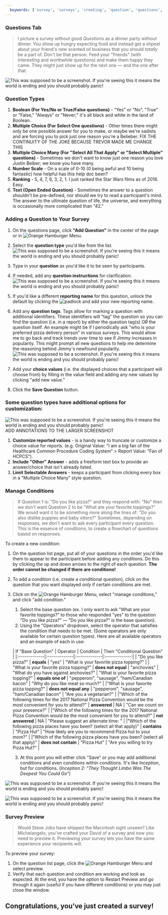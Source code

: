 ```yaml
---
  keywords: ['survey', 'surveys', 'creating', 'question', 'questions', 'boolean', 'multiple choice', 'multiple choice many', 'ranking', 'text', 'nps', 'number scale', 'color', 'condition', 'conditions', 'translation', 'translations', 'choices']
---
```


### Questions Tab

>I picture a survey without good *Questions* as a dinner party without dinner. You show up hungry expecting food and instead get a shpeel about your friend's new scented oil business that you should *totally* be a part of. Don't be that person. Feed your "friends" (with interesting and worthwhile questions) and make them happy they came. They might just show up for the next one — and the one after that. 

![This was supposed to be a screenshot. If you're seeing this it means the world is ending and you should probably panic!](https://s3.amazonaws.com/peer60_organizations/documentation+tbd/survey_questions/Main+Questions+Page.png "This will be a screenshot of the Questions section with annotation of each section. Timer, Add Question, Hamburger Bar, Questions, Reorder Questions, Update Questions order - Main Questions Page WE NEED TO ADD A CONDITION ICON WITH DESCRIPTION")

### Question Types

1. **Boolean (For Yes/No or True/False questions)** - "Yes" or "No", "True" or "False," "Always" or "Never;" it's all black and white in the land of Boolean.
2. **Multiple Choice (For Select One questions)** - Other times there might only be one possible answer for you to make, or maybe we're sadists and are forcing you to pick just one reason you're a Belieber.  FIX THE CONTINUITY OF THE JOKE BECAUSE TREVOR MADE ME CHANGE THIS
3. **Multiple Choice Many (For "Select All That Apply" or "Select Multiple" questions)** - Sometimes we don't want to know just one reason you love Justin Beiber; we know you have many.
4. **Number Scale** - On a scale of 0-10 (0 being awful and 10 being fantastic) how helpful has this help doc been?
5. **Ranking** - 5, 4, 7, 6, 3, 2, 1. I just ranked the Star Wars films as of 2016. Easy. 
6. **Text (Open Ended Question)** - Sometimes the answer to a question shouldn't be pre-defined, nor should we try to read a participant's mind. The answer to the ultimate question of life, the universe, and everything is occasionally more complicated than "42."

### Adding a Question to Your Survey



1. On the questions page, click **"Add Question"** in the center of the page or in ![Orange Hamburger Menu](https://s3.amazonaws.com/peer60_organizations/documentation+tbd/Icons/Orange+Hamburger.png).
2. Select the **question type** you'd like from the list.
![This was supposed to be a screenshot. If you're seeing this it means the world is ending and you should probably panic!](https://s3.amazonaws.com/peer60_organizations/documentation+tbd/survey_questions/mc+question+7+and+8-01.png)

3. Type in your **question** as you'd like it to be seen by participants.
4. If needed, add any **question instructions** for clarification.
![This was supposed to be a screenshot. If you're seeing this it means the world is ending and you should probably panic!](https://s3.amazonaws.com/peer60_organizations/documentation+tbd/survey_questions/mc+question+5+and+6-01.png)

5. If you'd like a different **reporting name** for this question, unlock the default by clicking the ![padlock](https://s3.amazonaws.com/peer60_organizations/documentation+tbd/Icons/Padlock.png) and add your new reporting name.  
6. Add any **question tags**. Tags allow for marking a question with additional identifiers. These identifiers will "tag" the question so you can find the question (i.e. in a report) by either the question tag(s) *OR* the question itself. An example might be if I periodically ask "who is your preferred pizza delivery person" in various surveys. This would allow me to go back and track trends over time to see if Jimmy increases in popularity. This might prompt all new questions to help me determine the reasoning behind Jimmy's newfound popularity. 
![This was supposed to be a screenshot. If you're seeing this it means the world is ending and you should probably panic!](https://s3.amazonaws.com/peer60_organizations/documentation+tbd/survey_questions/mc+question+7+and+8-01.png)
7. Add your **choice values** (i.e. the displayed choices that a participant will choose from) by filling in the value field and adding any new values by clicking "add new value."
8. Click the **Save Question** button.

### Some question types have additional options for customization:

![This was supposed to be a screenshot. If you're seeing this it means the world is ending and you should probably panic!](https://s3.amazonaws.com/peer60_organizations/documentation+tbd/survey_questions/3+Question+Options.png  "Survey Question Options")
ADD ANNOTATIONS TO THE LARGER SCREENSHOT
1. **Customize reported values** - is a handy way to truncate or customize a choice value for reports. (e.g. Original Value: "I am a big fan of the Healthcare Common Procedure Coding System" > Report Value: "Fan of HCPCS").
2. **Include "Other" Answer** - adds a freeform text box to provide an answer/choice that isn't already listed.
3. **Limit Selectable Answers** - keeps a participant from clicking every box in a "Multiple Choice Many" style question.



### Manage Conditions
>  If Question 1 is: "Do you like pizza?" and they respond with: "No" then we don't want Question 2 to be "What are your favorite toppings?" We would want it to be something more along the lines of: "Do you also dislike puppies and baby otters?" Sometimes, depending on responses, we don't want to ask every participant every question. This is the essence of conditions, to create a flowchart of questions based on responses. 

To create a new condition: 

1. On the question list page, put all of your questions in the order you'd like them to appear to the participant before adding any conditions. Do this by clicking the up and down arrows to the right of each question. **The order cannot be changed if there are conditions!**
2. To add a condition (i.e. create a conditional question), click on the question that you want displayed *only* if certain conditions are met. 
3. Click on the ![Orange Hamburger Menu](https://s3.amazonaws.com/peer60_organizations/documentation+tbd/Icons/Orange+Hamburger.png), select "manage conditions," and click "add condition."
   1. Select the base question (ex. I only want to ask "What are your favorite toppings?" to those who responded "yes" to the question "Do you like pizza?" — "Do you like pizza?" is the base question).
   2. Using the "Operators" dropdown, select the operator that satisfies the condition that needs to be met. (Some operators are only available for certain question types). Here are all available operators and an example of each in use:
   
   | If "Base Question"   |      Operator      |  Condition | Then "Conditional Question" |
|:-------------|:-------------|:-------------|:-------------:|
| "Do you like pizza?" |  **equals** | "yes" | "What is your favorite pizza topping?" |
| "What is your favorite pizza topping?" |    **does not equal**  |   "anchovies" | "What do you have against anchovies?"
| "What is your favorite pizza topping?" | **equals one of** |   "pepperoni", "sausage", "ham/Canadian bacon"  |  "Why do you like meat so much?" |
|"What is your favorite pizza topping?" | **does not equal any** |  "pepperoni", "sausage", "ham/Canadian bacon"  |  "Are you a vegetarian?" |
|"Which of the following times for the 2017 National Pizza Convention would be the most convenient for you to attend?" | **answered** |  NA |  "Can we count on your presence?" |
|"Which of the following times for the 2017 National Pizza Convention would be the most convenient for you to attend?" | **not answered** | NA |  "Please suggest an alternate time: " |
|"Which of the following pizza places have you been? (select all that apply)" | **contains** |  "Pizza Hut"  |  "How likely are you to recommend Pizza hut to your mom?" |
|"Which of the following pizza places have you been? (select all that apply)" | **does not contain** |  "Pizza Hut"  |  "Are you willing to try Pizza Hut?" |

   
   3. At this point you will either click "Save" or you may add additional conditions and even conditions within conditions. It's like *Inception*, but for conditions. (*Inception 2: "They Thought Limbo Was The Deepest You Could Go"*)

![This was supposed to be a screenshot. If you're seeing this it means the world is ending and you should probably panic!](https://s3.amazonaws.com/peer60_organizations/documentation+tbd/survey_questions/Condition+Modal.png "This will be a screenshot of the add condition modal")

![This was supposed to be a screenshot. If you're seeing this it means the world is ending and you should probably panic!](http://www.findinglaurie.com/wp-content/uploads/2016/05/Placeholder-400x200.png  "This will be a corresponding flowchart giving an example of conditions")


### Survey Preview
> Would Steve Jobs have shipped the Macintosh sight unseen? Like Michelangelo, you've crafted your David of a survey and now you need to preview it. Previewing your survey lets you have the same experience your recipients will. 

To preview your survey:

1. On the question list page, click the ![Orange Hamburger Menu](https://s3.amazonaws.com/peer60_organizations/documentation+tbd/Icons/Orange+Hamburger.png) and select preview.
2. Verify that each question and condition are working and look as expected. At the end, you have the option to Restart Preview and go through it again (useful if you have different conditions) or you may just close the window. 

## Congratulations, you've just created a survey!

